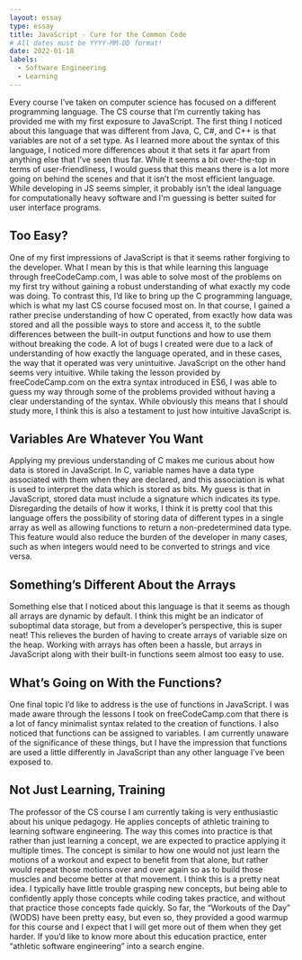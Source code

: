 ```yaml
---
layout: essay
type: essay
title: JavaScript - Cure for the Common Code
# All dates must be YYYY-MM-DD format!
date: 2022-01-18
labels:
  - Software Engineering
  - Learning
---
```


Every course I’ve taken on computer science has focused on a different programming language. The CS course that I’m currently taking has provided me with my first exposure to JavaScript. The first thing I noticed about this language that was different from Java, C, C#, and C++ is that variables are not of a set type. As I learned more about the syntax of this language, I noticed more differences about it that sets it far apart from anything else that I’ve seen thus far. While it seems a bit over-the-top in terms of user-friendliness, I would guess that this means there is a lot more going on behind the scenes and that it isn’t the most efficient language. While developing in JS seems simpler, it probably isn’t the ideal language for computationally heavy software and I'm guessing is better suited for user interface programs.
<h2>Too Easy?</h2>
One of my first impressions of JavaScript is that it seems rather forgiving to the developer. What I mean by this is that while learning this language through freeCodeCamp.com, I was able to solve most of the problems on my first try without gaining a robust understanding of what exactly my code was doing. To contrast this, I’d like to bring up the C programming language, which is what my last CS course focused most on. In that course, I gained a rather precise understanding of how C operated, from exactly how data was stored and all the possible ways to store and access it, to the subtle differences between the built-in output functions and how to use them without breaking the code. A lot of bugs I created were due to a lack of understanding of how exactly the language operated, and in these cases, the way that it operated was very unintuitive. JavaScript on the other hand seems very intuitive. While taking the lesson provided by freeCodeCamp.com on the extra syntax introduced in ES6, I was able to guess my way through some of the problems provided without having a clear understanding of the syntax. While obviously this means that I should study more, I think this is also a testament to just how intuitive JavaScript is.
<h2>Variables Are Whatever You Want</h2>
Applying my previous understanding of C makes me curious about how data is stored in JavaScript. In C, variable names have a data type associated with them when they are declared, and this association is what is used to interpret the data which is stored as bits. My guess is that in JavaScript, stored data must include a signature which indicates its type. Disregarding the details of how it works, I think it is pretty cool that this language offers the possibility of storing data of different types in a single array as well as allowing functions to return a non-predetermined data type. This feature would also reduce the burden of the developer in many cases, such as when integers would need to be converted to strings and vice versa.
<h2>Something’s Different About the Arrays</h2>
Something else that I noticed about this language is that it seems as though all arrays are dynamic by default. I think this might be an indicator of suboptimal data storage, but from a developer’s perspective, this is super neat! This relieves the burden of having to create arrays of variable size on the heap. Working with arrays has often been a hassle, but arrays in JavaScript along with their built-in functions seem almost too easy to use.
<h2>What’s Going on With the Functions?</h2>
One final topic I’d like to address is the use of functions in JavaScript. I was made aware through the lessons I took on freeCodeCamp.com that there is a lot of fancy minimalist syntax related to the creation of functions. I also noticed that functions can be assigned to variables. I am currently unaware of the significance of these things, but I have the impression that functions are used a little differently in JavaScript than any other language I’ve been exposed to.
<h2>Not Just Learning, Training</h2>
The professor of the CS course I am currently taking is very enthusiastic about his unique pedagogy. He applies concepts of athletic training to learning software engineering. The way this comes into practice is that rather than just learning a concept, we are expected to practice applying it multiple times. The concept is similar to how one would not just learn the motions of a workout and expect to benefit from that alone, but rather would repeat those motions over and over again so as to build those muscles and become better at that movement. I think this is a pretty neat idea. I typically have little trouble grasping new concepts, but being able to confidently apply those concepts while coding takes practice, and without that practice those concepts fade quickly. So far, the “Workouts of the Day” (WODS) have been pretty easy, but even so, they provided a good warmup for this course and I expect that I will get more out of them when they get harder. If you’d like to know more about this education practice, enter “athletic software engineering” into a search engine.


